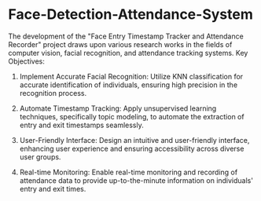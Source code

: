 # Face-Detection-Attendance-System
The development of the "Face Entry Timestamp Tracker and Attendance Recorder" project draws upon various research works in the fields of computer vision, facial recognition, and attendance tracking systems.
Key Objectives:

1. Implement Accurate Facial Recognition:  Utilize KNN classification for accurate identification of individuals, ensuring high precision in the recognition process.

2. Automate Timestamp Tracking:  Apply unsupervised learning techniques, specifically topic modeling, to automate the extraction of entry and exit timestamps seamlessly.

3. User-Friendly Interface:  Design an intuitive and user-friendly interface, enhancing user experience and ensuring accessibility across diverse user groups.

4. Real-time Monitoring:  Enable real-time monitoring and recording of attendance data to provide up-to-the-minute information on individuals' entry and exit times.
